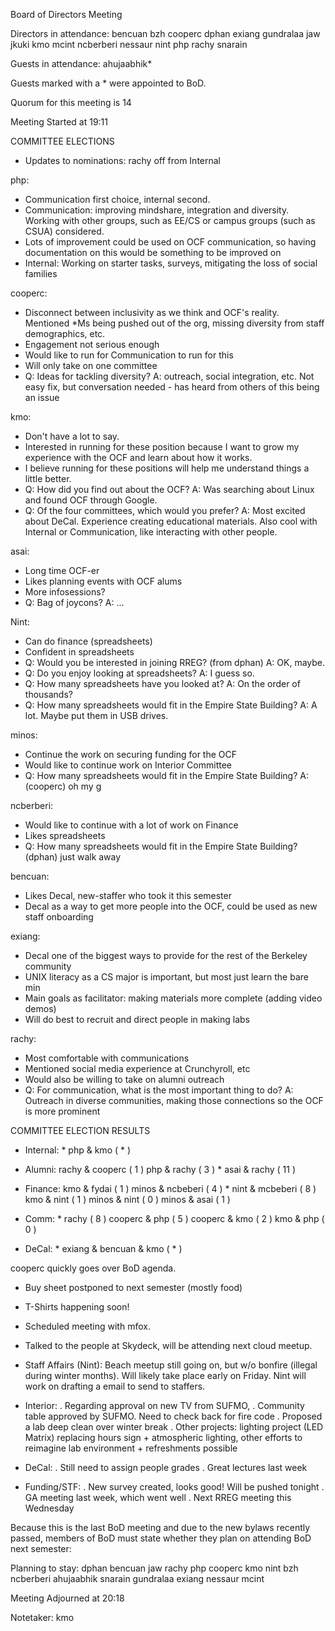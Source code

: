 Board of Directors Meeting

Directors in attendance:
bencuan
bzh
cooperc
dphan
exiang
gundralaa
jaw
jkuki
kmo
mcint
ncberberi
nessaur
nint
php
rachy
snarain

Guests in attendance:
ahujaabhik*

Guests marked with a * were appointed to BoD.

Quorum for this meeting is 14

Meeting Started at 19:11

COMMITTEE ELECTIONS
- Updates to nominations: rachy off from Internal

php:
- Communication first choice, internal second.
- Communication: improving mindshare, integration and diversity. Working with other groups, such as EE/CS or campus groups (such as CSUA) considered.
- Lots of improvement could be used on OCF communication, so having documentation on this would be something to be improved on
- Internal: Working on starter tasks, surveys, mitigating the loss of social families

cooperc:
- Disconnect between inclusivity as we think and OCF's reality. Mentioned *Ms being pushed out of the org, missing diversity from staff demographics, etc.
- Engagement not serious enough
- Would like to run for Communication to run for this
- Will only take on one committee
- Q: Ideas for tackling diversity? A: outreach, social integration, etc. Not easy fix, but conversation needed - has heard from others of this being an issue

kmo:
- Don't have a lot to say.
- Interested in running for these position because I want to grow my experience with the OCF and learn about how it works.
- I believe running for these positions will help me understand things a little better.
- Q: How did you find out about the OCF? A: Was searching about Linux and found OCF through Google.
- Q: Of the four committees, which would you prefer? A: Most excited about DeCal. Experience creating educational materials. Also cool with Internal or Communication, like interacting with other people.

asai:
- Long time OCF-er
- Likes planning events with OCF alums
- More infosessions?
- Q: Bag of joycons? A: ...

Nint:
- Can do finance (spreadsheets)
- Confident in spreadsheets
- Q: Would you be interested in joining RREG? (from dphan) A: OK, maybe.
- Q: Do you enjoy looking at spreadsheets? A: I guess so.
- Q: How many spreadsheets have you looked at? A: On the order of thousands?
- Q: How many spreadsheets would fit in the Empire State Building? A: A lot. Maybe put them in USB drives.

minos:
- Continue the work on securing funding for the OCF
- Would like to continue work on Interior Committee
- Q: How many spreadsheets would fit in the Empire State Building? A: (cooperc) oh my g

ncberberi:
- Would like to continue with a lot of work on Finance
- Likes spreadsheets
- Q: How many spreadsheets would fit in the Empire State Building? (dphan) just walk away

bencuan:
- Likes Decal, new-staffer who took it this semester
- Decal as a way to get more people into the OCF, could be used as new staff onboarding

exiang:
- Decal one of the biggest ways to provide for the rest of the Berkeley community
- UNIX literacy as a CS major is important, but most just learn the bare min
- Main goals as facilitator: making materials more complete (adding video demos)
- Will do best to recruit and direct people in making labs

rachy:
- Most comfortable with communications
- Mentioned social media experience at Crunchyroll, etc
- Would also be willing to take on alumni outreach
- Q: For communication, what is the most important thing to do? A: Outreach in diverse communities, making those connections so the OCF is more prominent


COMMITTEE ELECTION RESULTS

- Internal:	* php & kmo ( * )

- Alumni:	rachy & cooperc ( 1 )
		php & rachy ( 3 )
		* asai & rachy ( 11 )

- Finance: 	kmo & fydai ( 1 )
		minos & ncbeberi ( 4 )
		* nint & mcbeberi ( 8 )
		kmo & nint ( 1 )
		minos & nint ( 0 )
		minos & asai ( 1 )

- Comm:		* rachy ( 8 )
		cooperc & php ( 5 )
		cooperc & kmo ( 2 )
		kmo & php ( 0 )

- DeCal:	* exiang & bencuan & kmo ( * )


cooperc quickly goes over BoD agenda.

- Buy sheet postponed to next semester (mostly food)
- T-Shirts happening soon!
- Scheduled meeting with mfox.
- Talked to the people at Skydeck, will be attending next cloud meetup.

- Staff Affairs (Nint): 
Beach meetup still going on, but w/o bonfire (illegal during winter months). 
Will likely take place early on Friday. Nint will work on drafting a email to send to staffers.

- Interior:
. Regarding approval on new TV from SUFMO, 
. Community table approved by SUFMO. Need to check back for fire code
. Proposed a lab deep clean over winter break
. Other projects: lighting project (LED Matrix) replacing hours sign + atmospheric lighting, other efforts to reimagine lab environment + refreshments possible

- DeCal:
. Still need to assign people grades
. Great lectures last week

- Funding/STF:
. New survey created, looks good! Will be pushed tonight
. GA meeting last week, which went well
. Next RREG meeting this Wednesday


Because this is the last BoD meeting and due to the new bylaws recently passed, members of BoD must state whether they plan on attending BoD next semester:

Planning to stay:
dphan
bencuan
jaw
rachy
php
cooperc
kmo
nint
bzh
ncberberi
ahujaabhik
snarain
gundralaa
exiang
nessaur
mcint

Meeting Adjourned at 20:18

Notetaker: kmo

